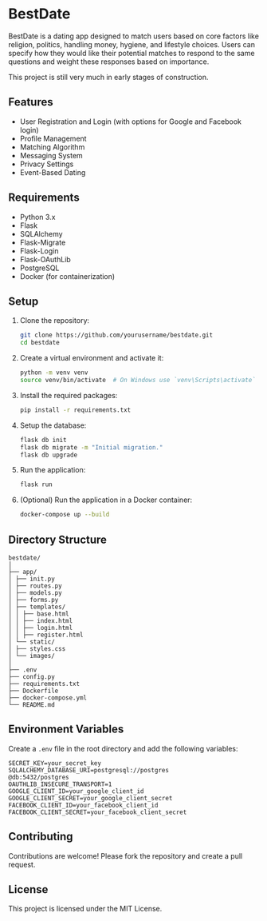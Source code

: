 # BestDate

BestDate is a dating app designed to match users based on core factors like religion, politics, handling money, hygiene, and lifestyle choices. Users can specify how they would like their potential matches to respond to the same questions and weight these responses based on importance.

This project is still very much in early stages of construction.

## Features

- User Registration and Login (with options for Google and Facebook login)
- Profile Management
- Matching Algorithm
- Messaging System
- Privacy Settings
- Event-Based Dating

## Requirements

- Python 3.x
- Flask
- SQLAlchemy
- Flask-Migrate
- Flask-Login
- Flask-OAuthLib
- PostgreSQL
- Docker (for containerization)

## Setup

1. Clone the repository:

    ```bash
    git clone https://github.com/yourusername/bestdate.git
    cd bestdate
    ```

2. Create a virtual environment and activate it:

    ```bash
    python -m venv venv
    source venv/bin/activate  # On Windows use `venv\Scripts\activate`
    ```

3. Install the required packages:

    ```bash
    pip install -r requirements.txt
    ```

4. Setup the database:

    ```bash
    flask db init
    flask db migrate -m "Initial migration."
    flask db upgrade
    ```

5. Run the application:

    ```bash
    flask run
    ```

6. (Optional) Run the application in a Docker container:

    ```bash
    docker-compose up --build
    ```

## Directory Structure

```
bestdate/
│
├── app/
│ ├── init.py
│ ├── routes.py
│ ├── models.py
│ ├── forms.py
│ ├── templates/
│ │ ├── base.html
│ │ ├── index.html
│ │ ├── login.html
│ │ ├── register.html
│ └── static/
│ ├── styles.css
│ └── images/
│
├── .env
├── config.py
├── requirements.txt
├── Dockerfile
├── docker-compose.yml
└── README.md
```

## Environment Variables

Create a `.env` file in the root directory and add the following variables:

```
SECRET_KEY=your_secret_key
SQLALCHEMY_DATABASE_URI=postgresql://postgres
@db:5432/postgres
OAUTHLIB_INSECURE_TRANSPORT=1
GOOGLE_CLIENT_ID=your_google_client_id
GOOGLE_CLIENT_SECRET=your_google_client_secret
FACEBOOK_CLIENT_ID=your_facebook_client_id
FACEBOOK_CLIENT_SECRET=your_facebook_client_secret
```


## Contributing

Contributions are welcome! Please fork the repository and create a pull request.

## License

This project is licensed under the MIT License.
